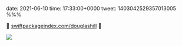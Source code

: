 date: 2021-06-10
time: 17:33:00+0000
tweet: 1403042529357013005
%%%

💛 [swiftpackageindex.com/douglashill](https://swiftpackageindex.com/douglashill) 💛

![](E3ibvXYXEAgBa2J.jpg)
